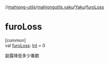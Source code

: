 //[mahjong-utils](../../../index.md)/[mahjongutils.yaku](../index.md)/[Yaku](index.md)/[furoLoss](furo-loss.md)

# furoLoss

[common]\
val [furoLoss](furo-loss.md): [Int](https://kotlinlang.org/api/latest/jvm/stdlib/kotlin/-int/index.html) = 0

副露降低多少番数
